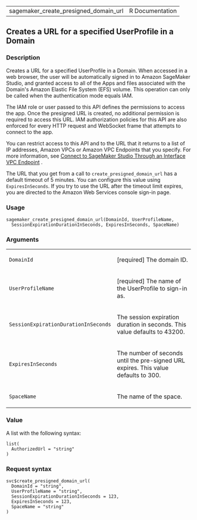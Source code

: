 <table style="width: 100%;">
<tbody>
<tr class="odd">
<td>sagemaker_create_presigned_domain_url</td>
<td style="text-align: right;">R Documentation</td>
</tr>
</tbody>
</table>

## Creates a URL for a specified UserProfile in a Domain

### Description

Creates a URL for a specified UserProfile in a Domain. When accessed in
a web browser, the user will be automatically signed in to Amazon
SageMaker Studio, and granted access to all of the Apps and files
associated with the Domain's Amazon Elastic File System (EFS) volume.
This operation can only be called when the authentication mode equals
IAM.

The IAM role or user passed to this API defines the permissions to
access the app. Once the presigned URL is created, no additional
permission is required to access this URL. IAM authorization policies
for this API are also enforced for every HTTP request and WebSocket
frame that attempts to connect to the app.

You can restrict access to this API and to the URL that it returns to a
list of IP addresses, Amazon VPCs or Amazon VPC Endpoints that you
specify. For more information, see [Connect to SageMaker Studio Through
an Interface VPC
Endpoint](https://docs.aws.amazon.com/sagemaker/latest/dg/studio-interface-endpoint.html)
.

The URL that you get from a call to `create_presigned_domain_url` has a
default timeout of 5 minutes. You can configure this value using
`ExpiresInSeconds`. If you try to use the URL after the timeout limit
expires, you are directed to the Amazon Web Services console sign-in
page.

### Usage

    sagemaker_create_presigned_domain_url(DomainId, UserProfileName,
      SessionExpirationDurationInSeconds, ExpiresInSeconds, SpaceName)

### Arguments

<table>
<colgroup>
<col style="width: 35%" />
<col style="width: 65%" />
</colgroup>
<tbody>
<tr class="odd">
<td><code
id="sagemaker_create_presigned_domain_url_:_DomainId">DomainId</code></td>
<td><p>[required] The domain ID.</p></td>
</tr>
<tr class="even">
<td><code
id="sagemaker_create_presigned_domain_url_:_UserProfileName">UserProfileName</code></td>
<td><p>[required] The name of the UserProfile to sign-in as.</p></td>
</tr>
<tr class="odd">
<td><code
id="sagemaker_create_presigned_domain_url_:_SessionExpirationDurationInSeconds">SessionExpirationDurationInSeconds</code></td>
<td><p>The session expiration duration in seconds. This value defaults
to 43200.</p></td>
</tr>
<tr class="even">
<td><code
id="sagemaker_create_presigned_domain_url_:_ExpiresInSeconds">ExpiresInSeconds</code></td>
<td><p>The number of seconds until the pre-signed URL expires. This
value defaults to 300.</p></td>
</tr>
<tr class="odd">
<td><code
id="sagemaker_create_presigned_domain_url_:_SpaceName">SpaceName</code></td>
<td><p>The name of the space.</p></td>
</tr>
</tbody>
</table>

### Value

A list with the following syntax:

    list(
      AuthorizedUrl = "string"
    )

### Request syntax

    svc$create_presigned_domain_url(
      DomainId = "string",
      UserProfileName = "string",
      SessionExpirationDurationInSeconds = 123,
      ExpiresInSeconds = 123,
      SpaceName = "string"
    )
